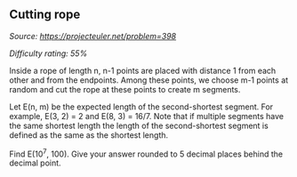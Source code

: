 Cutting rope
------------

*Source: https://projecteuler.net/problem=398*


*Difficulty rating: 55%*

Inside a rope of length n, n-1 points are placed with distance 1 from
each other and from the endpoints. Among these points, we choose m-1
points at random and cut the rope at these points to create m segments.

Let E(n, m) be the expected length of the second-shortest segment. For
example, E(3, 2) = 2 and E(8, 3) = 16/7. Note that if multiple segments
have the same shortest length the length of the second-shortest segment
is defined as the same as the shortest length.

Find E(10<sup>7</sup>, 100). Give your answer rounded to 5 decimal places behind
the decimal point.
